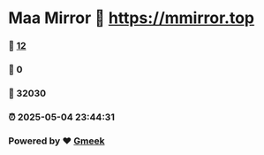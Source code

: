 # Maa Mirror :link: https://mmirror.top 
### :page_facing_up: [12](https://mmirror.top/tag.html) 
### :speech_balloon: 0 
### :hibiscus: 32030 
### :alarm_clock: 2025-05-04 23:44:31 
### Powered by :heart: [Gmeek](https://github.com/Meekdai/Gmeek)
